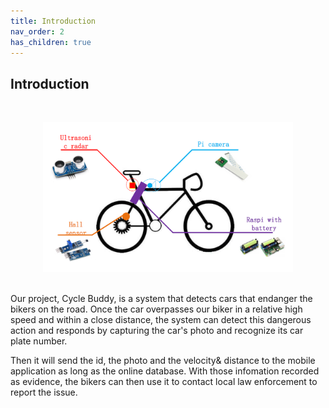 ```yaml
---
title: Introduction
nav_order: 2
has_children: true
---
```


## Introduction
<br>
<p align="center">
    <img src="../images/Cycle_Buddy_introduction.png" width="400">
    <br><br>     
</p>
  
Our project, Cycle Buddy, is a system that detects cars that endanger the bikers on the road. Once the car overpasses our biker in a relative high speed and within a close distance, the system can detect this dangerous action and responds by capturing the car's photo and recognize its car plate number. <br>

Then it will send the id, the photo and the velocity& distance to the mobile application as long as the online database. With those infomation recorded as evidence, the bikers can then use it to contact local law enforcement to report the issue. <br />
